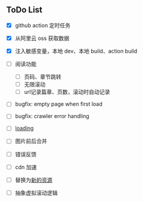 ## ToDo List
- [x] github action 定时任务
- [x] 从阿里云 oss 获取数据
- [x] 注入敏感变量，本地 dev、本地 build、action build
- [ ] 阅读功能
  - [ ] 页码、章节跳转
  - [ ] 无限滚动
  - [ ] url记录篇章、页数，滚动时自动记录

- [ ] bugfix: empty page when first load
- [ ] bugfix: crawler error handling
- [ ] [loading](https://github.com/CiroLee/html_css_javascript)
- [ ] 图片前后合并
- [ ] 错误反馈
- [ ] cdn 加速
- [ ] 替换为[新的资源](mangabz.com/)
- [ ] 抽象虚拟滚动逻辑

